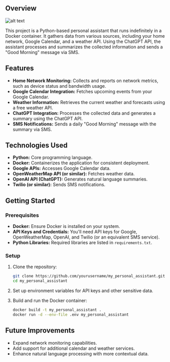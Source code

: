 ## Overview
![alt text](Robo_Coffee\Misc_imaging\logo-no-background.svg "Goodmorning!")

This project is a Python-based personal assistant that runs indefinitely in a Docker container. It gathers data from various sources, including your home network, Google Calendar, and a weather API. Using the ChatGPT API, the assistant processes and summarizes the collected information and sends a "Good Morning" message via SMS.

## Features

- **Home Network Monitoring:** Collects and reports on network metrics, such as device status and bandwidth usage.
- **Google Calendar Integration:** Fetches upcoming events from your Google Calendar.
- **Weather Information:** Retrieves the current weather and forecasts using a free weather API.
- **ChatGPT Integration:** Processes the collected data and generates a summary using the ChatGPT API.
- **SMS Notifications:** Sends a daily "Good Morning" message with the summary via SMS.

## Technologies Used

- **Python:** Core programming language.
- **Docker:** Containerizes the application for consistent deployment.
- **Google APIs:** Accesses Google Calendar data.
- **OpenWeatherMap API (or similar):** Fetches weather data.
- **OpenAI API (ChatGPT):** Generates natural language summaries.
- **Twilio (or similar):** Sends SMS notifications.

## Getting Started

### Prerequisites

- **Docker:** Ensure Docker is installed on your system.
- **API Keys and Credentials:** You'll need API keys for Google, OpenWeatherMap, OpenAI, and Twilio (or an equivalent SMS service).
- **Python Libraries:** Required libraries are listed in `requirements.txt`.

### Setup

1. Clone the repository:
   ```bash
   git clone https://github.com/yourusername/my_personal_assistant.git
   cd my_personal_assistant
   ```

2. Set up environment variables for API keys and other sensitive data.

3. Build and run the Docker container:
   ```bash
   docker build -t my_personal_assistant .
   docker run -d --env-file .env my_personal_assistant
   ```

## Future Improvements

- Expand network monitoring capabilities.
- Add support for additional calendar and weather services.
- Enhance natural language processing with more contextual data.
